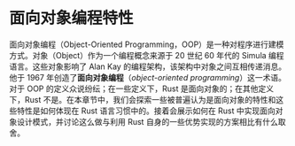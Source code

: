 # 面向对象编程特性

<!-- https://github.com/rust-lang/book/blob/main/src/ch18-00-oop.md -->
<!-- commit 56ec353290429e6547109e88afea4de027b0f1a9 -->

面向对象编程（Object-Oriented Programming，OOP）是一种对程序进行建模方式。对象（Object）作为一个编程概念来源于 20 世纪 60 年代的 Simula 编程语言。这些对象影响了 Alan Kay 的编程架构，该架构中对象之间互相传递消息。他于 1967 年创造了**面向对象编程**（*object-oriented programming*）这一术语。对于 OOP 的定义众说纷纭；在一些定义下，Rust 是面向对象的；在其他定义下，Rust 不是。在本章节中，我们会探索一些被普遍认为是面向对象的特性和这些特性是如何体现在 Rust 语言习惯中的。接着会展示如何在 Rust 中实现面向对象设计模式，并讨论这么做与利用 Rust 自身的一些优势实现的方案相比有什么取舍。
